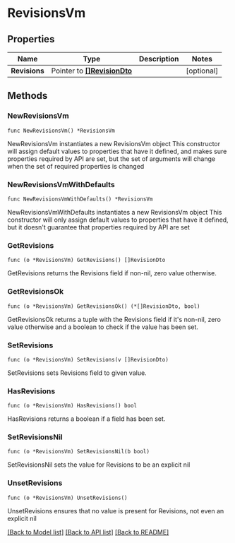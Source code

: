 # RevisionsVm

## Properties

Name | Type | Description | Notes
------------ | ------------- | ------------- | -------------
**Revisions** | Pointer to [**[]RevisionDto**](RevisionDto.md) |  | [optional] 

## Methods

### NewRevisionsVm

`func NewRevisionsVm() *RevisionsVm`

NewRevisionsVm instantiates a new RevisionsVm object
This constructor will assign default values to properties that have it defined,
and makes sure properties required by API are set, but the set of arguments
will change when the set of required properties is changed

### NewRevisionsVmWithDefaults

`func NewRevisionsVmWithDefaults() *RevisionsVm`

NewRevisionsVmWithDefaults instantiates a new RevisionsVm object
This constructor will only assign default values to properties that have it defined,
but it doesn't guarantee that properties required by API are set

### GetRevisions

`func (o *RevisionsVm) GetRevisions() []RevisionDto`

GetRevisions returns the Revisions field if non-nil, zero value otherwise.

### GetRevisionsOk

`func (o *RevisionsVm) GetRevisionsOk() (*[]RevisionDto, bool)`

GetRevisionsOk returns a tuple with the Revisions field if it's non-nil, zero value otherwise
and a boolean to check if the value has been set.

### SetRevisions

`func (o *RevisionsVm) SetRevisions(v []RevisionDto)`

SetRevisions sets Revisions field to given value.

### HasRevisions

`func (o *RevisionsVm) HasRevisions() bool`

HasRevisions returns a boolean if a field has been set.

### SetRevisionsNil

`func (o *RevisionsVm) SetRevisionsNil(b bool)`

 SetRevisionsNil sets the value for Revisions to be an explicit nil

### UnsetRevisions
`func (o *RevisionsVm) UnsetRevisions()`

UnsetRevisions ensures that no value is present for Revisions, not even an explicit nil

[[Back to Model list]](../README.md#documentation-for-models) [[Back to API list]](../README.md#documentation-for-api-endpoints) [[Back to README]](../README.md)


